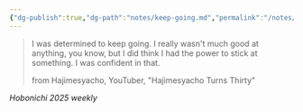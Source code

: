 ```yaml
---
{"dg-publish":true,"dg-path":"notes/keep-going.md","permalink":"/notes/keep-going/","created":"2025-01-19T21:28:29.386-05:00","updated":"2025-01-31T23:01:26.327-05:00"}
---
```



> I was determined to keep going. I really wasn't much good at anything, you know, but I did think I had the power to stick at something. I was confident in that.
> 
> from Hajimesyacho, YouTuber, "Hajimesyacho Turns Thirty"

_Hobonichi 2025 weekly_ 